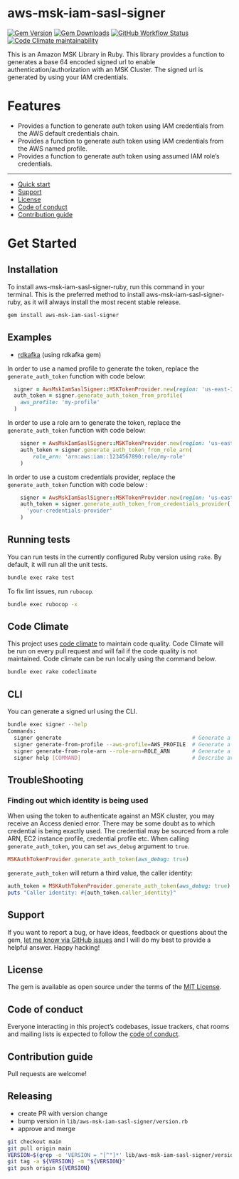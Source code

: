 # aws-msk-iam-sasl-signer

[![Gem Version](https://img.shields.io/gem/v/aws-msk-iam-sasl-signer)](https://rubygems.org/gems/aws-msk-iam-sasl-signer)
[![Gem Downloads](https://img.shields.io/gem/dt/aws-msk-iam-sasl-signer)](https://www.ruby-toolbox.com/projects/aws-msk-iam-sasl-signer)
[![GitHub Workflow Status](https://img.shields.io/github/actions/workflow/status/bruce-szalwinski-he/aws-msk-iam-sasl-signer-ruby/ci.yml)](https://github.com/bruce-szalwinski-he/aws-msk-iam-sasl-signer-ruby/actions/workflows/ci.yml)
[![Code Climate maintainability](https://img.shields.io/codeclimate/maintainability/bruce-szalwinski-he/aws-msk-iam-sasl-signer-ruby)](https://codeclimate.com/github/bruce-szalwinski-he/aws-msk-iam-sasl-signer-ruby)

This is an Amazon MSK Library in Ruby. 
This library provides a function to generates a base 64 encoded signed url to enable authentication/authorization with an MSK Cluster.
The signed url is generated by using your IAM credentials.

# Features

- Provides a function to generate auth token using IAM credentials from the AWS default credentials chain.
- Provides a function to generate auth token using IAM credentials from the AWS named profile.
- Provides a function to generate auth token using assumed IAM role’s credentials.

---

- [Quick start](#quick-start)
- [Support](#support)
- [License](#license)
- [Code of conduct](#code-of-conduct)
- [Contribution guide](#contribution-guide)

# Get Started

## Installation

To install aws-msk-iam-sasl-signer-ruby, run this command in your terminal.
This is the preferred method to install aws-msk-iam-sasl-signer-ruby, as it will always install the most recent stable release.

```bash
gem install aws-msk-iam-sasl-signer
```

## Examples

- [rdkafka](examples/rdkafka/README.md) (using rdkafka gem)


In order to use a named profile to generate the token, replace the `generate_auth_token` function with code below:

```ruby
  signer = AwsMskIamSaslSigner::MSKTokenProvider.new(region: 'us-east-1')
  auth_token = signer.generate_auth_token_from_profile(
    aws_profile: 'my-profile'
  )
```

In order to use a role arn to generate the token, replace the `generate_auth_token` function with code below:

```ruby
    signer = AwsMskIamSaslSigner::MSKTokenProvider.new(region: 'us-east-1')
    auth_token = signer.generate_auth_token_from_role_arn(
        role_arn: 'arn:aws:iam::1234567890:role/my-role'
    )
```

In order to use a custom credentials provider, replace the `generate_auth_token` function with code below :

```ruby
    signer = AwsMskIamSaslSigner::MSKTokenProvider.new(region: 'us-east-1')
    auth_token = signer.generate_auth_token_from_credentials_provider(
      'your-credentials-provider'
    )
```

## Running tests

You can run tests in the currently configured Ruby version using `rake`.
By default, it will run all the unit tests.

```bash
bundle exec rake test
```

To fix lint issues, run `rubocop`.

```bash
bundle exec rubocop -x
```
## Code Climate

This project uses [code climate](https://github.com/marketplace/code-climate) to maintain code quality.
Code Climate will be run on every pull request and will fail if the code quality is not maintained.
Code climate can be run locally using the command below.

```bash
bundle exec rake codeclimate
```

## CLI

You can generate a signed url using the CLI.

```bash
bundle exec signer --help               
Commands:
  signer generate                                         # Generate a token using credential provider chain
  signer generate-from-profile --aws-profile=AWS_PROFILE  # Generate a token using aws profile
  signer generate-from-role-arn --role-arn=ROLE_ARN       # Generate a token using role arn
  signer help [COMMAND]                                   # Describe available commands or one specific command
```

## TroubleShooting

### Finding out which identity is being used

When using the token to authenticate against an MSK cluster, you may receive an Access denied error.
There may be some doubt as to which credential is being exactly used.
The credential may be sourced from a role ARN, EC2 instance profile, credential profile etc.
When calling `generate_auth_token`, you can set `aws_debug` argument to `true`.

```ruby
MSKAuthTokenProvider.generate_auth_token(aws_debug: true)
```

`generate_auth_token` will return a third value, the caller identity:

```ruby
auth_token = MSKAuthTokenProvider.generate_auth_token(aws_debug: true)
puts "Caller identity: #{auth_token.caller_identity}"
```

## Support

If you want to report a bug, or have ideas, feedback or questions about the gem, [let me know via GitHub issues](https://github.com/bruce-szalwinski-he/aws-msk-iam-sasl-signer-ruby/issues/new) and I will do my best to provide a helpful answer. Happy hacking!

## License

The gem is available as open source under the terms of the [MIT License](LICENSE.txt).

## Code of conduct

Everyone interacting in this project’s codebases, issue trackers, chat rooms and mailing lists is expected to follow the [code of conduct](CODE_OF_CONDUCT.md).

## Contribution guide

Pull requests are welcome!

## Releasing

- create PR with version change
- bump version in `lib/aws-msk-iam-sasl-signer/version.rb`
- approve and merge

```bash
git checkout main
git pull origin main
VERSION=$(grep -o 'VERSION = "[^"]*' lib/aws-msk-iam-sasl-signer/version.rb | grep -o '[^"]*$')
git tag -a ${VERSION} -m "${VERSION}"
git push origin ${VERSION}
```

